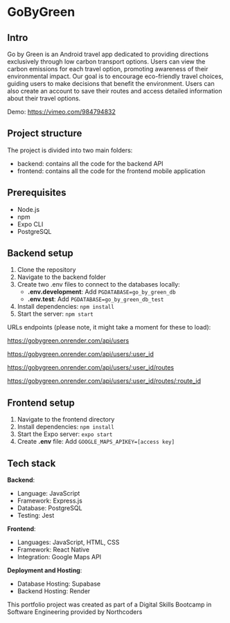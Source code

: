 # GoByGreen

## Intro

Go by Green is an Android travel app dedicated to providing directions exclusively through low carbon transport options. Users can view the carbon emissions for each travel option, promoting awareness of their environmental impact. Our goal is to encourage eco-friendly travel choices, guiding users to make decisions that benefit the environment. Users can also create an account to save their routes and access detailed information about their travel options.

Demo: https://vimeo.com/984794832

## Project structure

The project is divided into two main folders:

- backend: contains all the code for the backend API
- frontend: contains all the code for the frontend mobile application


## Prerequisites

- Node.js
- npm
- Expo CLI
- PostgreSQL

## Backend setup

1. Clone the repository
2. Navigate to the backend folder
3. Create two .env files to connect to the databases locally:
   - **.env.development**: Add `PGDATABASE=go_by_green_db`
   - **.env.test**: Add `PGDATABASE=go_by_green_db_test`
4. Install dependencies: `npm install`
5. Start the server: `npm start`


URLs endpoints (please note, it might take a moment for these to load):

https://gobygreen.onrender.com/api/users

https://gobygreen.onrender.com/api/users/:user_id

https://gobygreen.onrender.com/api/users/:user_id/routes

https://gobygreen.onrender.com/api/users/:user_id/routes/:route_id

## Frontend setup

1. Navigate to the frontend directory
2. Install dependencies: `npm install`
3. Start the Expo server: `expo start`
4. Create **.env** file: Add `GOOGLE_MAPS_APIKEY=[access key]`

## Tech stack

**Backend**:
- Language: JavaScript
- Framework: Express.js
- Database: PostgreSQL
- Testing: Jest

**Frontend**:
- Languages: JavaScript, HTML, CSS
- Framework: React Native
- Integration: Google Maps API

**Deployment and Hosting**:
- Database Hosting: Supabase
- Backend Hosting: Render


This portfolio project was created as part of a Digital Skills Bootcamp in Software Engineering provided by Northcoders

